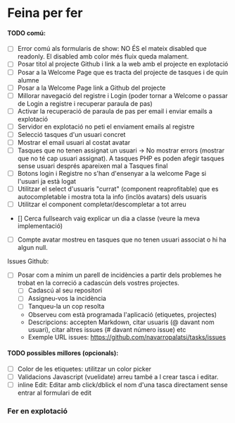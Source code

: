 # Feina per fer

#### TODO comú:
- [ ] Error comú als formularis de show: NO ÉS el mateix disabled que readonly. El disabled amb color més fluix queda malament.
- [ ] Posar titol al projecte Github i link a la web amb el projecte en explotació
- [ ] Posar a la Welcome Page que es tracta del projecte de tasques i de quin alumne
- [ ] Posar a la Welcome Page link a Github del projecte
- [ ] Millorar navegació del registre i Login (poder tornar a Welcome o passar de Login a registre i recuperar paraula de pas)
- [ ] Activar la recuperació de paraula de pas per email i enviar emails a explotació 
- [ ] Servidor en explotació no peti el enviament emails al registre
- [ ] Selecció tasques d'un usuari concret
- [ ] Mostrar el email usuari al costat avatar 
- [ ] Tasques que no tenen assignat un usuari -> No mostrar errors (mostrar que no té cap usuari assignat). A tasques PHP 
es poden afegir tasques sense usuari després apareixen mal a Tasques final
- [ ] Botons login i Registre no s'han d'ensenyar a la welcome Page si l'usuari ja està logat
- [ ] Utilitzar el select d'usuaris "currat" (component reaprofitable) que es autocompletable i mostra tota la info (inclòs avatars) dels usuaris
- [ ] Utilitzar el component completar/descompletar a tot arreu 
- [] Cerca fullsearch vaig explicar un dia a classe (veure la meva implementació)
- [ ] Compte avatar mostreu en tasques que no tenen usuari associat o hi ha algun null.
 
Issues Github:
- [ ] Posar com a mínim un parell de incidències a partir dels problemes he trobat en la correció a cadascún dels vostres projectes.
   - [ ] Cadascú al seu repositori
   - [ ] Assigneu-vos la incidència
   - [ ] Tanqueu-la un cop resolta
   - Observeu com està programada l'aplicació (etiquetes, projectes)
   - Descripcions: accepten Markdown, citar usuaris (@ davant nom usuari), citar altres issues (# davant número issue) etc
   - Exemple URL issues: https://github.com/navarropalatsi/tasks/issues

#### TODO possibles millores (opcionals):
- [ ] Color de les etiquetes: utilitzar un color picker
- [ ] Validacions Javascript (vuelidate) arreu també a l crear tasca i editar.
- [ ] inline Edit: Editar amb click/dblick el nom d'una tasca directament sense entrar al formulari de edit

### Fer en explotació
